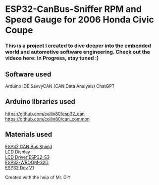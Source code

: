 # ESP32-CanBus-Sniffer RPM and Speed Gauge for 2006 Honda Civic Coupe
### This is a project I created to dive deeper into the embedded world and automotive software engineering. Check out the videos here: In Progress, stay tuned :\)

## Software used
Arduino IDE
SavvyCAN (CAN Data Analysis)
ChatGPT

## Arduino libraries used
https://github.com/collin80/esp32_can <br>
https://github.com/collin80/can_common

## Materials used
[ESP32 CAN Bus Shield](https://store.mrdiy.ca/p/esp32-can-bus-shield/)<br>
[LCD Display](https://www.youtube.com/redirect?event=video_description&redir_token=QUFFLUhqbDV0QUE2ekY5T2F2TDRudU9HRjc4dUpmZkpNd3xBQ3Jtc0trVnNWTVFncXZ0a2ZMei1tRHlIOENCT25oczJyTmltZXhWWE0zSTljaXpuYVpXOG1Wd1BERTRFOVpHU2FfLU5zR0k2Rmp3U0UzN1FvM1E2Vjh2VHJNVUNjWk5mRGpsSzhHRVg5dmpEWDVDU3RKdUFrQQ&q=https%3A%2F%2Fs.click.aliexpress.com%2Fe%2F_omYTlVz&v=h2JC2m5xeXU)<br>
[LCD Driver ESP32-S3](https://www.aliexpress.com/item/1005007352210855.html?aff_fcid=47b24031ca5b4771bedbde287531cbbf-1748659655585-09448-_EG1ZBqH&tt=CPS_NORMAL&aff_fsk=_EG1ZBqH&aff_platform=influencer-program-register-campaign&sk=_EG1ZBqH&aff_trace_key=47b24031ca5b4771bedbde287531cbbf-1748659655585-09448-_EG1ZBqH&terminal_id=3dbcf7a1311f445da04908a0ab0ef844&afSmartRedirect=y)<br>
[ESP32-WROOM-32D](https://www.aliexpress.com/item/1005006661654117.html?aff_fcid=146f90500b1d49e6b54f965571d5c2df-1748659718994-08494-_EHIpNlL&tt=CPS_NORMAL&aff_fsk=_EHIpNlL&aff_platform=influencer-program-register-campaign&sk=_EHIpNlL&aff_trace_key=146f90500b1d49e6b54f965571d5c2df-1748659718994-08494-_EHIpNlL&terminal_id=3dbcf7a1311f445da04908a0ab0ef844&afSmartRedirect=y)<br>
[ESP32 Dev V1](https://www.amazon.co.uk/dp/B09GK74F7N?keywords=esp32+devkit+1+30+pin&geniuslink=true&linkCode=sl1&tag=valentineau05-21&linkId=2e86c6aa5622515c452b73e459ad464c&language=en_GB&ref_=as_li_ss_tl)<br>

Created with the help of Mr. DIY
